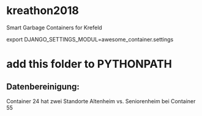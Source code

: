 # kreathon2018
Smart Garbage Containers for Krefeld

export DJANGO_SETTINGS_MODUL=awesome_container.settings
# add this folder to PYTHONPATH


## Datenbereinigung: ##

Container 24 hat zwei Standorte
Altenheim vs. Seniorenheim bei Container 55
